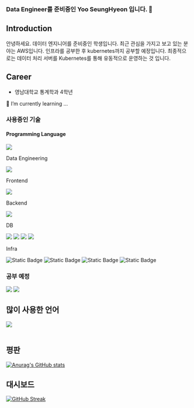 ### Data Engineer를 준비중인 Yoo SeungHyeon 입니다. 👋

## Introduction ##
안녕하세요. 
데이터 엔지니어를 준비중인 학생입니다.
최근 관심을 가지고 보고 있는 분야는 AWS입니다. 
인프라를 공부한 후 kubernetes까지 공부할 예정입니다.
최종적으로는 데이터 처리 서버를 Kubernetes를 통해 유동적으로 운영하는 것 입니다.

## Career ##
- 영남대학교 통계학과 4학년

<!--
**Yoo-SeungHyeon/Yoo-SeungHyeon** is a ✨ _special_ ✨ repository because its `README.md` (this file) appears on your GitHub profile.

Here are some ideas to get you started:

- 🔭 I’m currently working on ...
- 🌱 I’m currently learning ...
- 👯 I’m looking to collaborate on ...
- 🤔 I’m looking for help with ...
- 💬 Ask me about ...
- 📫 How to reach me: ...
- 😄 Pronouns: ...
- ⚡ Fun fact: ...
-->
🌱 I’m currently learning ...
<div>
<h3>사용중인 기술</h3>
  
<h4>Programming Language</h4>
  <img src="https://img.shields.io/badge/-Python-%233776AB?style=plastic&logo=python&logoColor=white">

<p>Data Engineering</p>
  <img src="https://img.shields.io/badge/-Airflow-%23017CEE?style=plastic&logo=apacheairflow&logoColor=white">

<p>Frontend</p>
<img src="https://img.shields.io/badge/-Svelte-%23FF3E00?style=plastic&logo=Svelte&logoColor=white">
  
<p>Backend</p>
<img src="https://img.shields.io/badge/-FastAPI-%23009688?style=plastic&logo=fastapi&logoColor=white">




<p>DB</p>
  <img src="https://img.shields.io/badge/-MariaDB-%23003545?style=plastic&logo=mariadb&logoColor=white">
  <img src="https://img.shields.io/badge/MySQL-%234479A1?style=flat&logo=mysql&logoColor=white">
  <img src="https://img.shields.io/badge/SQLite-%23003B57?style=flat&logo=sqlite&logoColor=white">
  <img src="https://img.shields.io/badge/-PostgreSQL-%234169E1?style=plastic&logo=postgresql&logoColor=white">

<p>Infra</p>
  <img alt="Static Badge" src="https://img.shields.io/badge/Git-%23F05032?style=flat&logo=git&logoColor=white">
  <img alt="Static Badge" src="https://img.shields.io/badge/GitHub-%23181717?style=flat&logo=github&logoColor=white">
  <img alt="Static Badge" src="https://img.shields.io/badge/GitHub Actions-%232088FF?style=flat&logo=githubactions&logoColor=white">
  <img alt="Static Badge" src="https://img.shields.io/badge/Docker-%232496ED?style=flat&logo=docker&logoColor=white">
</div>

<h3>공부 예정</h3>
<img src="https://img.shields.io/badge/-R-%23276DC3?style=plastic&logo=r&logoColor=white">
<img src="https://img.shields.io/badge/-Spark-%23E25A1C?style=plastic&logo=apachespark&logoColor=white">


<h2>많이 사용한 언어</h2>

<img src="https://github-readme-stats.vercel.app/api/top-langs/?username=Yoo-SeungHyeon&layout=compact"><br><br>

<h2>평판</h2>

[![Anurag's GitHub stats](https://github-readme-stats.vercel.app/api?username=Yoo-SeungHyeon)](https://github.com/anuraghazra/github-readme-stats)

<h2>대시보드</h2>

[![GitHub Streak](https://streak-stats.demolab.com?user=Yoo-SeungHyeon&locale=ko)](https://git.io/streak-stats)
